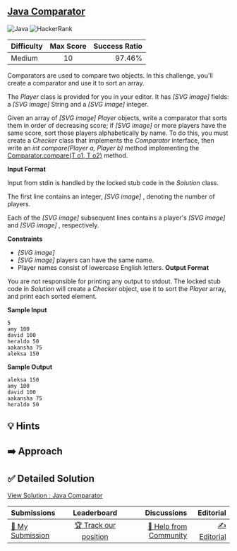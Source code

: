 ## [Java Comparator](https://www.hackerrank.com/challenges/java-comparator)

![Java](https://img.shields.io/badge/java-%23ED8B00.svg?style=for-the-badge&logo=openjdk&logoColor=white) ![HackerRank](https://img.shields.io/badge/-Hackerrank-2EC866?style=for-the-badge&logo=HackerRank&logoColor=white)

| Difficulty | Max Score | Success Ratio |
|:-----------|:------------:|------------:|
| Medium       | 10      | 97.46%        |

Comparators are used to compare two objects. In this challenge, you'll create a comparator and use it to sort an array.


The *Player* class is provided for you in your editor. It has  *[SVG image]*  fields: a  *[SVG image]*  String and a  *[SVG image]*  integer.


Given an array of  *[SVG image]*  *Player* objects, write a comparator that sorts them in order of decreasing score; if  *[SVG image]*  or more players have the same score, sort those players alphabetically by name. To do this, you must create a *Checker* class that implements the *Comparator* interface, then write an *int compare(Player a, Player b)* method implementing the [Comparator.compare(T o1, T o2\)](https://docs.oracle.com/javase/7/docs/api/java/util/Comparator.html#compare%28T,%20T%29) method.

**Input Format**

Input from stdin is handled by the locked stub code in the *Solution* class. 


The first line contains an integer,  *[SVG image]* , denoting the number of players.   

Each of the  *[SVG image]*  subsequent lines contains a player's  *[SVG image]*  and  *[SVG image]* , respectively.

**Constraints**

* *[SVG image]*
* *[SVG image]*  players can have the same name.
* Player names consist of lowercase English letters.
**Output Format**

You are not responsible for printing any output to stdout. The locked stub code in *Solution* will create a *Checker* object, use it to sort the *Player* array, and print each sorted element.

**Sample Input**


```
5
amy 100
david 100
heraldo 50
aakansha 75
aleksa 150

```
**Sample Output**


```
aleksa 150
amy 100
david 100
aakansha 75
heraldo 50

```

## 💡 Hints 

## ➡️ Approach 

## ✅ Detailed Solution
[View Solution : Java Comparator](./Solution.java)

| Submissions | Leaderboard| Discussions | Editorial |
|:-----------|:------------:|------------:|------------:|
| [📝 My Submission](https://www.hackerrank.com/challenges/java-comparator/submissions) | [🏆 Track our position](https://www.hackerrank.com/challenges/java-comparator/leaderboard) | [🤔 Help from Community](https://www.hackerrank.com/challenges/java-comparator/forum) | [✍️ Editorial](https://www.hackerrank.com/challenges/java-comparator/editorial) |

